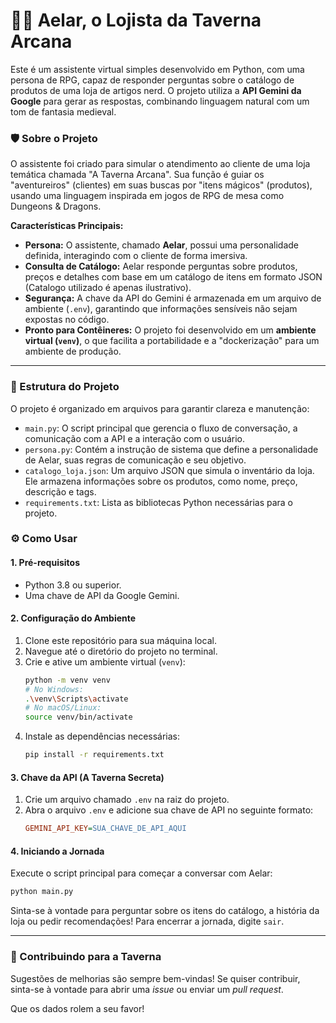# 🧙‍♂️ Aelar, o Lojista da Taverna Arcana

Este é um assistente virtual simples desenvolvido em Python, com uma persona de RPG, capaz de responder perguntas sobre o catálogo de produtos de uma loja de artigos nerd. O projeto utiliza a **API Gemini da Google** para gerar as respostas, combinando linguagem natural com um tom de fantasia medieval.


### 🛡️ Sobre o Projeto

O assistente foi criado para simular o atendimento ao cliente de uma loja temática chamada "A Taverna Arcana". Sua função é guiar os "aventureiros" (clientes) em suas buscas por "itens mágicos" (produtos), usando uma linguagem inspirada em jogos de RPG de mesa como Dungeons & Dragons.

**Características Principais:**

  * **Persona:** O assistente, chamado **Aelar**, possui uma personalidade definida, interagindo com o cliente de forma imersiva.
  * **Consulta de Catálogo:** Aelar responde perguntas sobre produtos, preços e detalhes com base em um catálogo de itens em formato JSON (Catalogo utilizado é apenas ilustrativo).
  * **Segurança:** A chave da API do Gemini é armazenada em um arquivo de ambiente (`.env`), garantindo que informações sensíveis não sejam expostas no código.
  * **Pronto para Contêineres:** O projeto foi desenvolvido em um **ambiente virtual (`venv`)**, o que facilita a portabilidade e a "dockerização" para um ambiente de produção.

-----

### 📜 Estrutura do Projeto

O projeto é organizado em arquivos para garantir clareza e manutenção:

  * `main.py`: O script principal que gerencia o fluxo de conversação, a comunicação com a API e a interação com o usuário.
  * `persona.py`: Contém a instrução de sistema que define a personalidade de Aelar, suas regras de comunicação e seu objetivo.
  * `catalogo_loja.json`: Um arquivo JSON que simula o inventário da loja. Ele armazena informações sobre os produtos, como nome, preço, descrição e tags.
  * `requirements.txt`: Lista as bibliotecas Python necessárias para o projeto.


### ⚙️ Como Usar

#### 1\. Pré-requisitos

  * Python 3.8 ou superior.
  * Uma chave de API da Google Gemini.

#### 2\. Configuração do Ambiente

1.  Clone este repositório para sua máquina local.
2.  Navegue até o diretório do projeto no terminal.
3.  Crie e ative um ambiente virtual (`venv`):
    ```bash
    python -m venv venv
    # No Windows:
    .\venv\Scripts\activate
    # No macOS/Linux:
    source venv/bin/activate
    ```
4.  Instale as dependências necessárias:
    ```bash
    pip install -r requirements.txt
    ```

#### 3\. Chave da API (A Taverna Secreta)

1.  Crie um arquivo chamado `.env` na raiz do projeto.
2.  Abra o arquivo `.env` e adicione sua chave de API no seguinte formato:
    ```ini
    GEMINI_API_KEY=SUA_CHAVE_DE_API_AQUI
    ```

#### 4\. Iniciando a Jornada

Execute o script principal para começar a conversar com Aelar:

```bash
python main.py
```

Sinta-se à vontade para perguntar sobre os itens do catálogo, a história da loja ou pedir recomendações\! Para encerrar a jornada, digite `sair`.

-----

### 🔮 Contribuindo para a Taverna

Sugestões de melhorias são sempre bem-vindas\! Se quiser contribuir, sinta-se à vontade para abrir uma *issue* ou enviar um *pull request*.

Que os dados rolem a seu favor\!
